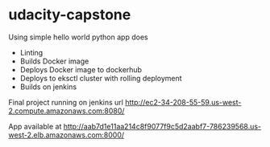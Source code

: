 # udacity-capstone

Using simple hello world python app does
* Linting
* Builds Docker image
* Deploys Docker image to dockerhub
* Deploys to eksctl cluster with rolling deployment
* Builds on jenkins


Final project running on jenkins url http://ec2-34-208-55-59.us-west-2.compute.amazonaws.com:8080/


App available at http://aab7d1e11aa214c8f9077f9c5d2aabf7-786239568.us-west-2.elb.amazonaws.com:8000/